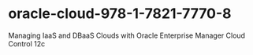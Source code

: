 # oracle-cloud-978-1-7821-7770-8
Managing IaaS and DBaaS Clouds with Oracle Enterprise Manager Cloud Control 12c
